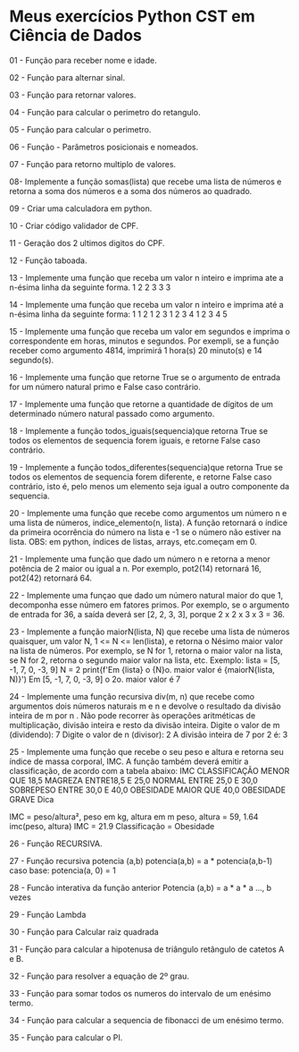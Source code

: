 # Meus exercícios Python CST em Ciência de Dados

01 - Função para receber nome e idade. 

02 - Função para alternar sinal. 

03 - Função para retornar valores.

04 - Função para calcular o perimetro do retangulo. 

05 - Função para calcular o perimetro.

06 - Função - Parâmetros posicionais e nomeados.

07 - Função para retorno multiplo de valores. 

08- Implemente a função somas(lista) que recebe uma lista de números e retorna 
a soma dos números e a soma dos números ao quadrado.

09 - Criar uma calculadora em python.

10 - Criar código validador de CPF.

11 - Geração dos 2 ultimos digitos do CPF.

12 - Função taboada.

13 - Implemente uma função que receba um valor n inteiro e imprima ate a n-ésima linha da seguinte forma.
  1 
  2 2 
  3 3 3

14 - Implemente uma função que receba um valor n inteiro e imprima até a n-ésima linha da seguinte forma:
 1 
 1 2 
 1 2 3 
 1 2 3 4 
 1 2 3 4 5 

15 - Implemente uma função que receba um valor em segundos e imprima o correspondente em horas, 
minutos e segundos. Por exempli, se a função receber como argumento 4814, imprimirá
 1 hora(s) 20 minuto(s) e 14 segundo(s).

16 - Implemente uma função que retorne True se o argumento de entrada for um número natural primo e False caso contrário. 

17 - Implemente uma função que retorne a quantidade de dígitos de um determinado número natural passado como argumento.

18 - Implemente a função todos_iguais(sequencia)que retorna True se todos os elementos de sequencia forem iguais, e retorne False caso contrário. 

19 - Implemente a função todos_diferentes(sequencia)que retorna True se todos os elementos de sequencia forem diferente,
e retorne False caso contrário, isto é, pelo menos um elemento seja igual a outro componente da sequencia. 

20 - Implemente uma função que recebe como argumentos um número n e uma lista de números, indice_elemento(n, lista). 
A função retornará o índice da primeira ocorrência do número na lista e -1 se o número não estiver na lista. OBS: em python, índices de listas, arrays, etc.começam em 0.

21 - Implemente uma função que dado um número n e retorna a menor potência de 2 maior ou igual a n. 
Por exemplo, pot2(14) retornará 16, pot2(42) retornará 64.

22 -  Implemente uma funçao que dado um número natural maior do que 1, decomponha esse número em fatores primos. Por exemplo, 
se o argumento de entrada for 36, a saída deverá ser [2, 2, 3, 3], porque 2 x 2 x 3 x 3 = 36.

23 - Implemente a função maiorN(lista, N) que recebe uma lista de números quaisquer, um valor N, 1 <= N <= len(lista),
e retorna o Nésimo maior valor na lista de números. Por exemplo, se N for 1, retorna o maior valor na lista, se N for 2, retorna o segundo maior valor na lista, etc. Exemplo:
 lista = [5, -1, 7, 0, -3, 9] 
 N = 2 
 print{f'Em {lista} o {N}o. maior valor é {maiorN{lista, N)}')
 Em [5, -1, 7, 0, -3, 9] o 2o. maior valor é 7

24 - Implemente uma função recursiva div(m, n) que recebe como argumentos dois números naturais m e n e devolve o resultado da divisão inteira de m por n . Não pode recorrer às operações aritméticas de multiplicação, divisão inteira e resto da divisão inteira.
 Digite o valor de m (dividendo): 7 
 Digite o valor de n (divisor): 2 
 A divisão inteira de 7 por 2 é: 3

25 - Implemente uma função que recebe o seu peso e altura e retorna seu índice de massa corporal, IMC. A função também deverá emitir a classificação, de acordo com a tabela abaixo:
     IMC           CLASSIFICAÇÃO 
 MENOR QUE 18,5         MAGREZA 
 ENTRE18,5 E 25,0       NORMAL 
 ENTRE 25,0 E 30,0      SOBREPESO 
 ENTRE 30,0 E 40,0      OBESIDADE
 MAIOR QUE 40,0         OBESIDADE GRAVE
 Dica

 IMC = peso/altura², peso em kg, altura em m
 peso, altura = 59, 1.64 
 imc(peso, altura) 
 IMC = 21.9 
 Classificação = Obesidade
 

26 - Função RECURSIVA.

27 - Função recursiva potencia (a,b)
potencia(a,b) = a * potencia(a,b-1)
caso base: potencia(a, 0) = 1


28 - Funcão interativa da função anterior
Potencia (a,b) = a * a * a ..., b vezes

29 - Função Lambda 

30 - Função para Calcular raiz quadrada

31 - Função para calcular a hipotenusa de triângulo retângulo de catetos A e B.

32 - Função para resolver a equação de 2º grau. 

33 - Função para somar todos os numeros do intervalo de um enésimo  termo.

34 - Função para calcular a sequencia de fibonacci de um enésimo  termo. 

35 - Função para calcular o PI.
